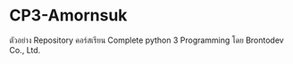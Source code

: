 # CP3-Amornsuk
ตัวอย่าง Repository คอร์สเรียน Complete python 3 Programming โดย Brontodev Co., Ltd.
